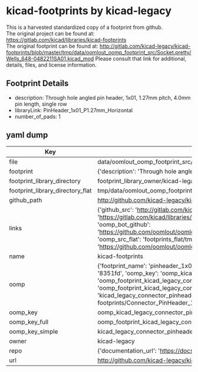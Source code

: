# kicad-footprints by kicad-legacy  
This is a harvested standardized copy of a footprint from github.  
The original project can be found at:  
https://gitlab.com/kicad/libraries/kicad-footprints  
The original footprint can be found at:
http://gitlab.com/kicad-legacy/kicad-footprints/blob/master/tmp/data/oomlout_oomp_footprint_src/Socket.pretty/Wells_648-0482211SA01.kicad_mod
Please consult that link for additional, details, files, and license information.  
## Footprint Details
* description: Through hole angled pin header, 1x01, 1.27mm pitch, 4.0mm pin length, single row  
* libraryLink: PinHeader_1x01_P1.27mm_Horizontal  
* number_of_pads: 1  
## yaml dump  
| Key | Value |  
| --- | --- |  
| file | data/oomlout_oomp_footprint_src/kicad-footprints/Connector_PinHeader_1.27mm.pretty/PinHeader_1x01_P1.27mm_Horizontal.kicad_mod |  
| footprint | {'description': 'Through hole angled pin header, 1x01, 1.27mm pitch, 4.0mm pin length, single row', 'libraryLink': 'PinHeader_1x01_P1.27mm_Horizontal', 'number_of_pads': 1} |  
| footprint_library_directory | footprint_library_owner/kicad-legacy_kicad-footprints |  
| footprint_library_directory_flat | tmp/data/oomlout_oomp_footprint_src/footprints_flat/kicad_legacy_connector_pinheader_1_27mm_pinheader_1x01_p1_27mm_horizontal/working |  
| github_path | http://github.com/kicad-legacy/kicad-footprints/blob/master/tmp/data/oomlout_oomp_footprint_src/Connector_PinHeader_1.27mm.pretty/PinHeader_1x01_P1.27mm_Horizontal.kicad_mod |  
| links | {'github_src': 'http://gitlab.com/kicad-legacy/kicad-footprints/blob/master/tmp/data/oomlout_oomp_footprint_src/Socket.pretty/Wells_648-0482211SA01.kicad_mod', 'github_src_repo': 'https://gitlab.com/kicad/libraries/kicad-footprints', 'oomp_bot': 'tmp/data/oomlout_oomp_footprint_src/footprints/kicad_legacy_connector_pinheader_1_27mm_pinheader_1x01_p1_27mm_horizontal/working', 'oomp_bot_github': 'https://github.com/oomlout/oomlout_oomp_footprint_bot/tree/main/tmp/data/oomlout_oomp_footprint_src/footprints/kicad_legacy_connector_pinheader_1_27mm_pinheader_1x01_p1_27mm_horizontal/working', 'oomp_src_flat': 'footprints_flat/tmp/data/oomlout_oomp_footprint_src/footprints_flat/kicad_legacy_connector_pinheader_1_27mm_pinheader_1x01_p1_27mm_horizontal/working', 'oomp_src_flat_github': 'https://github.com/oomlout/oomlout_oomp_footprint_src/tree/main/tmp/data/oomlout_oomp_footprint_src/footprints_flat/kicad_legacy_connector_pinheader_1_27mm_pinheader_1x01_p1_27mm_horizontal/working'} |  
| name | kicad-footprints |  
| oomp | {'footprint_name': 'pinheader_1x01_p1_27mm_horizontal', 'library_name': 'connector_pinheader_1_27mm', 'md5': '8351fd2d7c2e0e5428eb03b9a3def3c1', 'md5_10': '8351fd2d7c', 'md5_5': '8351f', 'md5_6': '8351fd', 'oomp_key': 'oomp_kicad_legacy_connector_pinheader_1_27mm_pinheader_1x01_p1_27mm_horizontal', 'oomp_key_extra': 'oomp_footprint_kicad_legacy_connector_pinheader_1_27mm_pinheader_1x01_p1_27mm_horizontal', 'oomp_key_full': 'oomp_footprint_kicad_legacy_connector_pinheader_1_27mm_pinheader_1x01_p1_27mm_horizontal_8351fd', 'oomp_key_simple': 'kicad_legacy_connector_pinheader_1_27mm_pinheader_1x01_p1_27mm_horizontal', 'original_filename': 'data/oomlout_oomp_footprint_src/kicad-footprints/Connector_PinHeader_1.27mm.pretty/PinHeader_1x01_P1.27mm_Horizontal.kicad_mod', 'owner_name': 'kicad_legacy'} |  
| oomp_key | oomp_kicad_legacy_connector_pinheader_1_27mm_pinheader_1x01_p1_27mm_horizontal |  
| oomp_key_full | oomp_footprint_kicad_legacy_connector_pinheader_1_27mm_pinheader_1x01_p1_27mm_horizontal |  
| oomp_key_simple | kicad_legacy_connector_pinheader_1_27mm_pinheader_1x01_p1_27mm_horizontal |  
| owner | kicad-legacy |  
| repo | {'documentation_url': 'https://docs.github.com/rest/repos/repos#get-a-repository', 'message': 'Not Found'} |  
| url | http://github.com/kicad-legacy/kicad-footprints |  

